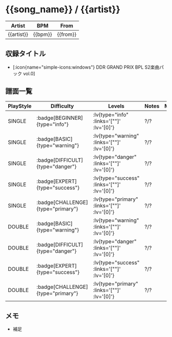 # {{song_name}} / {{artist}}

|Artist|BPM|From|
|------|---|----|
|{{artist}}|{{bpm}}|{{from}}|

## 収録タイトル

- [:icon{name="simple-icons:windows"} DDR GRAND PRIX BPL S2楽曲パック vol.0]

## 譜面一覧

|PlayStyle|Difficulty|Levels|Notes|Movie|
|---------|----------|------|-----|-----|
|SINGLE| :badge[BEGINNER]{type="info"}| :lv{type="info" :links='[""]' :lv='[0]'}|?/?||
|SINGLE| :badge[BASIC]{type="warning"}| :lv{type="warning" :links='[""]' :lv='[0]'}|?/?||
|SINGLE| :badge[DIFFICULT]{type="danger"}| :lv{type="danger" :links='[""]' :lv='[0]'}|?/?||
|SINGLE| :badge[EXPERT]{type="success"}| :lv{type="success" :links='[""]' :lv='[0]'}|?/?||
|SINGLE| :badge[CHALLENGE]{type="primary"}| :lv{type="primary" :links='[""]' :lv='[0]'}|?/?||
|DOUBLE| :badge[BASIC]{type="warning"}| :lv{type="warning" :links='[""]' :lv='[0]'}|?/?||
|DOUBLE| :badge[DIFFICULT]{type="danger"}| :lv{type="danger" :links='[""]' :lv='[0]'}|?/?||
|DOUBLE| :badge[EXPERT]{type="success"}| :lv{type="success" :links='[""]' :lv='[0]'}|?/?||
|DOUBLE| :badge[CHALLENGE]{type="primary"}| :lv{type="primary" :links='[""]' :lv='[0]'}|?/?||

## メモ

- 補足
